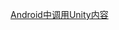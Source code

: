 [Android中调用Unity内容](file:///G:/Unity/Platform_Teach2/Assets/Scripts/Lesson3_Android%E4%B8%AD%E8%B0%83%E7%94%A8Unity%E5%86%85%E5%AE%B9/Lesson3_Android%E4%B8%AD%E8%B0%83%E7%94%A8Unity%E5%86%85%E5%AE%B9.cs)